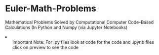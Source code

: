 # Euler-Math-Problems
Mathematical Problems Solved by Computational Computer Code-Based Calculations (In Python and Numpy (via Jupyter Notebooks)
<li>
  <ol> Important Note: For .py files look at code for the code and .ipynb files click on preview to see the code </ol>
 </li>
